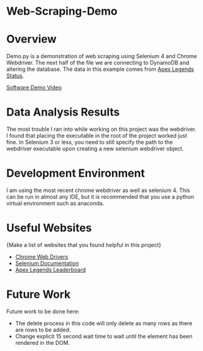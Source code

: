 # Web-Scraping-Demo

# Overview

Demo.py is a demonstration of web scraping using Selenium 4 and Chrome Webdriver. The next half of the file we are connecting to DynamoDB and altering the database. The data in this example comes from [Apex Legends Status](https://apexlegendsstatus.com/live-ranked-leaderboards/Battle_Royale/PC).

[Software Demo Video](https://youtu.be/p0IyfQXwI8Q)

# Data Analysis Results

The most trouble I ran into while working on this project was the webdriver. I found that placing the executable in the root of the project worked just fine. In Selenium 3 or less, you need to still specify the path to the webdriver executable upon creating a new selenium webdriver object.

# Development Environment

I am using the most recent chrome webdriver as well as selenium 4. This can be run in almost any IDE, but it is recommended that you use a python virtual environment such as anaconda.

# Useful Websites

{Make a list of websites that you found helpful in this project}

- [Chrome Web Drivers](https://chromedriver.chromium.org/downloads)
- [Selenium Documentation](https://www.selenium.dev/documentation/overview/)
- [Apex Legends Leaderboard](https://apexlegendsstatus.com/live-ranked-leaderboards/Battle_Royale/PC)

# Future Work

Future work to be done here:

- The delete process in this code will only delete as many rows as there are rows to be added.
- Change explicit 15 second wait time to wait until the element has been rendered in the DOM.
